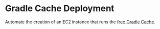 # Gradle Cache Deployment

Automate the creation of an EC2 instance that runs the [free Gradle Cache](https://docs.gradle.com/build-cache-node/#docker).